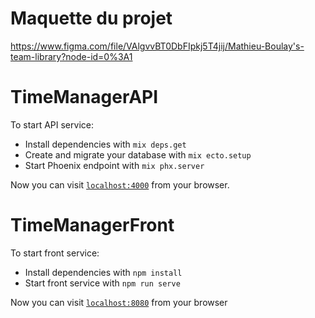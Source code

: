 # Maquette du projet

https://www.figma.com/file/VAlgvvBT0DbFIpkj5T4jij/Mathieu-Boulay's-team-library?node-id=0%3A1

# TimeManagerAPI

To start API service:

  * Install dependencies with `mix deps.get`
  * Create and migrate your database with `mix ecto.setup`
  * Start Phoenix endpoint with `mix phx.server`

Now you can visit [`localhost:4000`](http://localhost:4000) from your browser.

# TimeManagerFront

To start front service:

  * Install dependencies with `npm install`
  * Start front service with `npm run serve`

Now you can visit [`localhost:8080`](http://localhost:8080) from your browser
